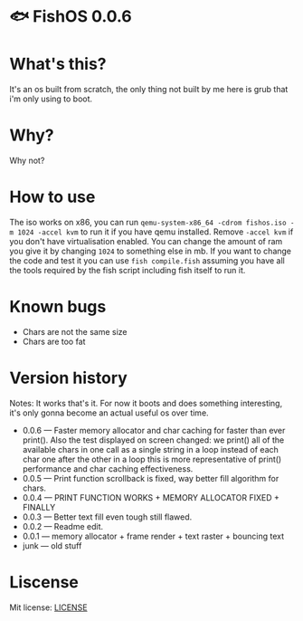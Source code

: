 # 🐟 FishOS 0.0.6

# What's this?
It's an os built from scratch, the only thing not built by me here is grub that i'm only using to boot.

# Why?
Why not?

# How to use
The iso works on x86, you can run ```qemu-system-x86_64 -cdrom fishos.iso -m 1024 -accel kvm``` to run it if you have qemu installed. Remove ```-accel kvm``` if you don't have virtualisation enabled. You can change the amount of ram you give it by changing ```1024``` to something else in mb. If you want to change the code and test it you can use ```fish compile.fish``` assuming you have all the tools required by the fish script including fish itself to run it.

# Known bugs
- Chars are not the same size
- Chars are too fat

# Version history
Notes: It works that's it. For now it boots and does something interesting, it's only gonna become an actual useful os over time.
- 0.0.6 — Faster memory allocator and char caching for faster than ever print(). Also the test displayed on screen changed: we print() all of the available chars in one call as a single string in a loop instead of each char one after the other in a loop this is more representative of print() performance and char caching effectiveness.
- 0.0.5 — Print function scrollback is fixed, way better fill algorithm for chars.
- 0.0.4 — PRINT FUNCTION WORKS + MEMORY ALLOCATOR FIXED + FINALLY
- 0.0.3 — Better text fill even tough still flawed.
- 0.0.2 — Readme edit.
- 0.0.1 — memory allocator + frame render + text raster + bouncing text
- junk — old stuff

# Liscense
Mit license: <a href="./LICENSE">LICENSE</a>